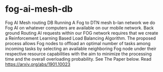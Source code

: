 # fog-ai-mesh-db
Fog AI Mesh routing DB
Running A Fog to DTN mesh b-lan network we do Fog AI on whatever computers are available on our mobile network.
Back ground Routing AI requests within our FOG network requires that we create a Reinforcement Learning Based Load Balancing Algorithm.
The proposed process allows Fog nodes to offload an optimal number of tasks among incoming tasks by selecting an available neighboring Fog node under their respective resource capabilities with the aim to minimize the processing time and the overall overloading probability. See The Paper below.
Read https://arxiv.org/abs/1901.10023
